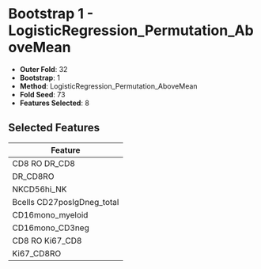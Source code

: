 # Bootstrap 1 - LogisticRegression_Permutation_AboveMean

- **Outer Fold**: 32
- **Bootstrap**: 1
- **Method**: LogisticRegression_Permutation_AboveMean
- **Fold Seed**: 73
- **Features Selected**: 8

## Selected Features

| Feature |
|---------|
| CD8 RO DR_CD8 |
| DR_CD8RO |
| NKCD56hi_NK |
| Bcells CD27posIgDneg_total |
| CD16mono_myeloid |
| CD16mono_CD3neg |
| CD8 RO Ki67_CD8 |
| Ki67_CD8RO |
